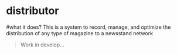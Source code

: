 # distributor

#what it does?
This is a system to record, manage, and optimize the distribution of any type of magazine to a newsstand network

>Work in develop...
